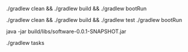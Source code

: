 ./gradlew clean && ./gradlew build && ./gradlew bootRun 


./gradlew clean && ./gradlew build && ./gradlew test
./gradlew bootRun

java -jar build/libs/software-0.0.1-SNAPSHOT.jar

./gradlew tasks




